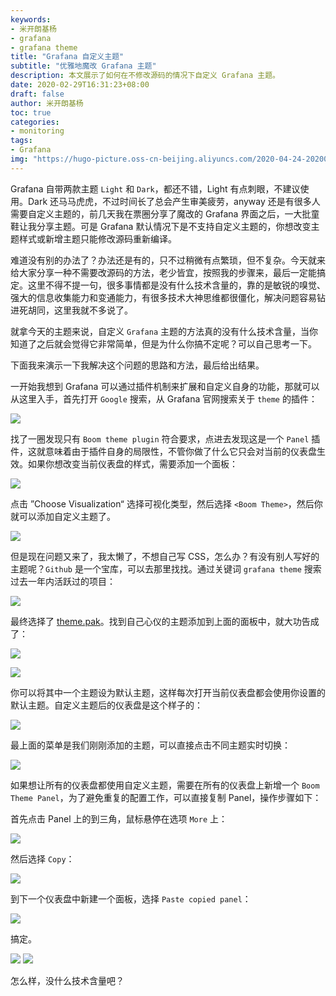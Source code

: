 ```yaml
---
keywords:
- 米开朗基杨
- grafana
- grafana theme
title: "Grafana 自定义主题"
subtitle: "优雅地魔改 Grafana 主题"
description: 本文展示了如何在不修改源码的情况下自定义 Grafana 主题。
date: 2020-02-29T16:31:23+08:00
draft: false
author: 米开朗基杨
toc: true
categories:
- monitoring
tags:
- Grafana
img: "https://hugo-picture.oss-cn-beijing.aliyuncs.com/2020-04-24-20200229183341.webp"
---
```


Grafana 自带两款主题 `Light` 和 `Dark`，都还不错，Light 有点刺眼，不建议使用。Dark 还马马虎虎，不过时间长了总会产生审美疲劳，anyway 还是有很多人需要自定义主题的，前几天我在票圈分享了魔改的 Grafana 界面之后，一大批童鞋让我分享主题。可是 Grafana 默认情况下是不支持自定义主题的，你想改变主题样式或新增主题只能修改源码重新编译。

难道没有别的办法了？办法还是有的，只不过稍微有点繁琐，但不复杂。今天就来给大家分享一种不需要改源码的方法，老少皆宜，按照我的步骤来，最后一定能搞定。这里不得不提一句，很多事情都是没有什么技术含量的，靠的是敏锐的嗅觉、强大的信息收集能力和变通能力，有很多技术大神思维都很僵化，解决问题容易钻进死胡同，这里我就不多说了。

就拿今天的主题来说，自定义 `Grafana` 主题的方法真的没有什么技术含量，当你知道了之后就会觉得它非常简单，但是为什么你搞不定呢？可以自己思考一下。

下面我来演示一下我解决这个问题的思路和方法，最后给出结果。

一开始我想到 Grafana 可以通过插件机制来扩展和自定义自身的功能，那就可以从这里入手，首先打开 `Google` 搜索，从 Grafana 官网搜索关于 `theme` 的插件：

![](https://cdn.jsdelivr.us/gh/yangchuansheng/imghosting@master/img/20200723165421.png)

找了一圈发现只有 `Boom theme plugin` 符合要求，点进去发现这是一个 `Panel` 插件，这就意味着由于插件自身的局限性，不管你做了什么它只会对当前的仪表盘生效。如果你想改变当前仪表盘的样式，需要添加一个面板：

![](https://cdn.jsdelivr.us/gh/yangchuansheng/imghosting@master/img/20200723165422.png)

点击 ”Choose Visualization“ 选择可视化类型，然后选择 `<Boom Theme>`，然后你就可以添加自定义主题了。

![](https://cdn.jsdelivr.us/gh/yangchuansheng/imghosting@master/img/20200723165423.png)

但是现在问题又来了，我太懒了，不想自己写 CSS，怎么办？有没有别人写好的主题呢？`Github` 是一个宝库，可以去那里找找。通过关键词 `grafana theme` 搜索过去一年内活跃过的项目：

![](https://cdn.jsdelivr.us/gh/yangchuansheng/imghosting@master/img/20200723165424.png)

最终选择了 [theme.pak](https://github.com/gilbN/theme.park)。找到自己心仪的主题添加到上面的面板中，就大功告成了：

![](https://cdn.jsdelivr.us/gh/yangchuansheng/imghosting@master/img/20200723165425.png)

![](https://cdn.jsdelivr.us/gh/yangchuansheng/imghosting@master/img/20200723165426.png)

你可以将其中一个主题设为默认主题，这样每次打开当前仪表盘都会使用你设置的默认主题。自定义主题后的仪表盘是这个样子的：

![](https://cdn.jsdelivr.us/gh/yangchuansheng/imghosting@master/img/20200723165427.png)

最上面的菜单是我们刚刚添加的主题，可以直接点击不同主题实时切换：

![](https://cdn.jsdelivr.us/gh/yangchuansheng/imghosting@master/img/20200723165428.png)

如果想让所有的仪表盘都使用自定义主题，需要在所有的仪表盘上新增一个 `Boom Theme Panel`，为了避免重复的配置工作，可以直接复制 Panel，操作步骤如下：

首先点击 Panel 上的到三角，鼠标悬停在选项 `More` 上：

![](https://cdn.jsdelivr.us/gh/yangchuansheng/imghosting@master/img/20200723165429.png)

然后选择 `Copy`：

![](https://cdn.jsdelivr.us/gh/yangchuansheng/imghosting@master/img/20200723165430.png)

到下一个仪表盘中新建一个面板，选择 `Paste copied panel`：

![](https://cdn.jsdelivr.us/gh/yangchuansheng/imghosting@master/img/20200723165431.png)

搞定。

![](https://cdn.jsdelivr.us/gh/yangchuansheng/imghosting@master/img/20200723165432.png)
![](https://cdn.jsdelivr.us/gh/yangchuansheng/imghosting@master/img/20200723165433.png)

怎么样，没什么技术含量吧？
